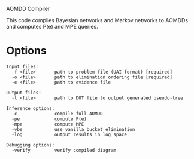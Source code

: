 AOMDD Compiler

This code compiles Bayesian networks and Markov networks to AOMDDs and computes P(e) and MPE queries.

# Options
    Input files:
      -f <file>       path to problem file (UAI format) [required]
      -o <file>       path to elimination ordering file [required]
      -e <file>       path to evidence file

    Output files:
      -t <file>       path to DOT file to output generated pseudo-tree

    Inference options:
      -c              compile full AOMDD
      -pe             compute P(e)
      -mpe            compute MPE
      -vbe            use vanilla bucket elimination
      -log            output results in log space

    Debugging options:
      -verify         verify compiled diagram
